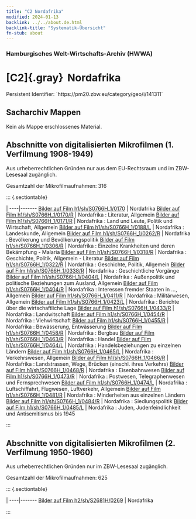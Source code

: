 ```yaml
---
title: "C2 Nordafrika"
modified: 2024-01-13
backlink: ../../about.de.html
backlink-title: "Systematik-Übersicht"
fn-stub: about
---
```


### Hamburgisches Welt-Wirtschafts-Archiv (HWWA)

# [C2]{.gray}&#8201; Nordafrika

<div class="hint">Persistent Identifier: `https://pm20.zbw.eu/category/geo/i/141311`</div>







## Sacharchiv Mappen








Kein als Mappe erschlossenes Material.



<a id="filmsections" />

## Abschnitte von digitalisierten Mikrofilmen (1. Verfilmung 1908-1949)

<p>Aus urheberrechtlichen Gründen nur aus dem EU-Rechtsraum und im ZBW-Lesesaal zugänglich.</p>


<p>Gesamtzahl der Mikrofilmaufnahmen: 316</p>





::: {.sectiontable}

 | 
----|-------
<a class="btn" href="https://pm20.zbw.eu/film/h1/sh/S0766H_1/0170" rel="nofollow">Bilder auf Film h1/sh/S0766H_1/0170</a> | Nordafrika
<a class="btn" href="https://pm20.zbw.eu/film/h1/sh/S0766H_1/0170/R" rel="nofollow">Bilder auf Film h1/sh/S0766H_1/0170/R</a> | Nordafrika : Literatur, Allgemein
<a class="btn" href="https://pm20.zbw.eu/film/h1/sh/S0766H_1/0171/R" rel="nofollow">Bilder auf Film h1/sh/S0766H_1/0171/R</a> | Nordafrika : Land und Leute, Politik und Wirtschaft, Allgemein
<a class="btn" href="https://pm20.zbw.eu/film/h1/sh/S0766H_1/0188/L" rel="nofollow">Bilder auf Film h1/sh/S0766H_1/0188/L</a> | Nordafrika :  Landeskunde, Allgemein
<a class="btn" href="https://pm20.zbw.eu/film/h1/sh/S0766H_1/0262/R" rel="nofollow">Bilder auf Film h1/sh/S0766H_1/0262/R</a> | Nordafrika : Bevölkerung und Bevölkerungspolitik
<a class="btn" href="https://pm20.zbw.eu/film/h1/sh/S0766H_1/0306/R" rel="nofollow">Bilder auf Film h1/sh/S0766H_1/0306/R</a> | Nordafrika : Einzelne Krankheiten und deren Bekämpfung - Malaria
<a class="btn" href="https://pm20.zbw.eu/film/h1/sh/S0766H_1/0318/R" rel="nofollow">Bilder auf Film h1/sh/S0766H_1/0318/R</a> | Nordafrika : Geschichte, Politik, Allgemein - Literatur
<a class="btn" href="https://pm20.zbw.eu/film/h1/sh/S0766H_1/0322/R" rel="nofollow">Bilder auf Film h1/sh/S0766H_1/0322/R</a> | Nordafrika : Geschichte, Politik, Allgemein
<a class="btn" href="https://pm20.zbw.eu/film/h1/sh/S0766H_1/0338/R" rel="nofollow">Bilder auf Film h1/sh/S0766H_1/0338/R</a> | Nordafrika : Geschichtliche Vorgänge
<a class="btn" href="https://pm20.zbw.eu/film/h1/sh/S0766H_1/0404/L" rel="nofollow">Bilder auf Film h1/sh/S0766H_1/0404/L</a> | Nordafrika : Außenpolitik und politische Beziehungen zum Ausland, Allgemein
<a class="btn" href="https://pm20.zbw.eu/film/h1/sh/S0766H_1/0404/R" rel="nofollow">Bilder auf Film h1/sh/S0766H_1/0404/R</a> | Nordafrika : Interessen fremder Staaten in …, Allgemein
<a class="btn" href="https://pm20.zbw.eu/film/h1/sh/S0766H_1/0411/R" rel="nofollow">Bilder auf Film h1/sh/S0766H_1/0411/R</a> | Nordafrika : Militärwesen, Allgemein
<a class="btn" href="https://pm20.zbw.eu/film/h1/sh/S0766H_1/0423/L" rel="nofollow">Bilder auf Film h1/sh/S0766H_1/0423/L</a> | Nordafrika : Berichte über die wirtschaftliche Lage
<a class="btn" href="https://pm20.zbw.eu/film/h1/sh/S0766H_1/0433/R" rel="nofollow">Bilder auf Film h1/sh/S0766H_1/0433/R</a> | Nordafrika : Landwitschaft
<a class="btn" href="https://pm20.zbw.eu/film/h1/sh/S0766H_1/0454/R" rel="nofollow">Bilder auf Film h1/sh/S0766H_1/0454/R</a> | Nordafrika : Viehwirtschaft
<a class="btn" href="https://pm20.zbw.eu/film/h1/sh/S0766H_1/0455/R" rel="nofollow">Bilder auf Film h1/sh/S0766H_1/0455/R</a> | Nordafrika : Bewässerung, Entwässerung
<a class="btn" href="https://pm20.zbw.eu/film/h1/sh/S0766H_1/0458/R" rel="nofollow">Bilder auf Film h1/sh/S0766H_1/0458/R</a> | Nordafrika : Bergbau
<a class="btn" href="https://pm20.zbw.eu/film/h1/sh/S0766H_1/0463/R" rel="nofollow">Bilder auf Film h1/sh/S0766H_1/0463/R</a> | Nordafrika : Handel
<a class="btn" href="https://pm20.zbw.eu/film/h1/sh/S0766H_1/0464/L" rel="nofollow">Bilder auf Film h1/sh/S0766H_1/0464/L</a> | Nordafrika : Handelsbeziehungen zu einzelnen Ländern
<a class="btn" href="https://pm20.zbw.eu/film/h1/sh/S0766H_1/0465/L" rel="nofollow">Bilder auf Film h1/sh/S0766H_1/0465/L</a> | Nordafrika : Verkehrswesen, Allgemein
<a class="btn" href="https://pm20.zbw.eu/film/h1/sh/S0766H_1/0466/R" rel="nofollow">Bilder auf Film h1/sh/S0766H_1/0466/R</a> | Nordafrika : Landstrassen, Wege, Brücken (einschl. ihres Verkehrs)
<a class="btn" href="https://pm20.zbw.eu/film/h1/sh/S0766H_1/0468/R" rel="nofollow">Bilder auf Film h1/sh/S0766H_1/0468/R</a> | Nordafrika : Eisenbahnwesen
<a class="btn" href="https://pm20.zbw.eu/film/h1/sh/S0766H_1/0473/R" rel="nofollow">Bilder auf Film h1/sh/S0766H_1/0473/R</a> | Nordafrika : Postwesen, Telegraphenwesen und Fernsprechwesen
<a class="btn" href="https://pm20.zbw.eu/film/h1/sh/S0766H_1/0474/L" rel="nofollow">Bilder auf Film h1/sh/S0766H_1/0474/L</a> | Nordafrika : Luftschiffahrt, Flugwesen, Luftverkehr, Allgemein
<a class="btn" href="https://pm20.zbw.eu/film/h1/sh/S0766H_1/0481/R" rel="nofollow">Bilder auf Film h1/sh/S0766H_1/0481/R</a> | Nordafrika :  Minderheiten aus einzelnen Ländern
<a class="btn" href="https://pm20.zbw.eu/film/h1/sh/S0766H_1/0484/R" rel="nofollow">Bilder auf Film h1/sh/S0766H_1/0484/R</a> | Nordafrika : Siedlungspolitik
<a class="btn" href="https://pm20.zbw.eu/film/h1/sh/S0766H_1/0485/L" rel="nofollow">Bilder auf Film h1/sh/S0766H_1/0485/L</a> | Nordafrika : Juden, Judenfeindlichkeit und Antisemitismus bis 1945


:::




## Abschnitte von digitalisierten Mikrofilmen (2. Verfilmung 1950-1960)

<p>Aus urheberrechtlichen Gründen nur im ZBW-Lesesaal zugänglich.</p>


<p>Gesamtzahl der Mikrofilmaufnahmen: 625</p>





::: {.sectiontable}

 | 
----|-------
<a class="btn" href="https://pm20.zbw.eu/film/h2/sh/S2681H/0269" rel="nofollow">Bilder auf Film h2/sh/S2681H/0269</a> | Nordafrika


:::













